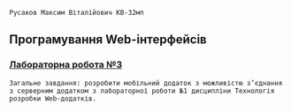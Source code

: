 ```no-highlight
Русаков Максим Віталійович КВ-32мп
```

## Програмування Web-інтерфейсів
### [Лабораторна робота №3](https://docs.google.com/document/d/1pVrGvfTnL45BRFxeR0lUwps5ZwPLncV23LX8n69VUoQ/edit?usp=sharing)
```no-highlight
Загальне завдання: розробити мобільний додаток з можливістю з’єднання з серверним додатком з лабораторної роботи №1 дисципліни Технологія розробки Web-додатків.
```